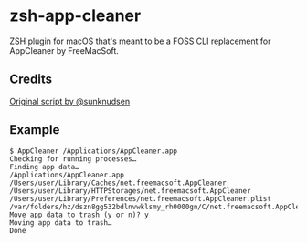# zsh-app-cleaner

ZSH plugin for macOS that's meant to be a FOSS CLI replacement for AppCleaner by FreeMacSoft.

## Credits

[Original script by @sunknudsen](https://github.com/sunknudsen/privacy-guides/tree/master/how-to-clean-uninstall-macos-apps-using-appcleaner-open-source-alternative)

## Example

```console
$ AppCleaner /Applications/AppCleaner.app 
Checking for running processes…
Finding app data…
/Applications/AppCleaner.app
/Users/user/Library/Caches/net.freemacsoft.AppCleaner
/Users/user/Library/HTTPStorages/net.freemacsoft.AppCleaner
/Users/user/Library/Preferences/net.freemacsoft.AppCleaner.plist
/var/folders/hz/dszn8gg532bdlnvwklsmy_rh0000gn/C/net.freemacsoft.AppCleaner
Move app data to trash (y or n)? y
Moving app data to trash…
Done
```
